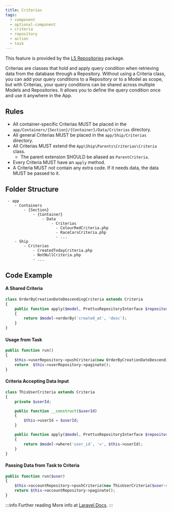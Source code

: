 ```yaml
---
title: Criterias
tags:
  - component
  - optional-component
  - criteria
  - repository
  - action
  - task
---
```


This feature is provided by the [L5 Repositories](https://github.com/andersao/l5-repository) package.

Criterias are classes that hold and apply query condition when retrieving data from the database through a Repository.
Without using a Criteria class, you can add your query conditions to a Repository or to a Model as scope,
but with Criterias, your query conditions can be shared across multiple Models and Repositories.
It allows you to define the query condition once and use it anywhere in the App.

## Rules

- All container-specific Criterias MUST be placed in the `app/Containers/{Section}/{Container}/Data/Criterias` directory.
- All general Criterias MUST be placed in the `app/Ship/Criterias` directory.
- All Criterias MUST extend the `App\Ship\Parents\Criterias\Criteria` class.
  - The parent extension SHOULD be aliased as `ParentCriteria`.
- Every Criteria MUST have an `apply` method.
- A Criteria MUST not contain any extra code. If it needs data, the data MUST be passed to it.

## Folder Structure

```
 - app
    - Containers
        - {Section}
            - {Container}
                - Data
                    - Criterias
                      - ColourRedCriteria.php
                      - RaceCarsCriteria.php
                      - ...
    - Ship
        - Criterias
            - CreatedTodayCriteria.php
            - NotNullCriteria.php
            - ...
```

## Code Example

#### A Shared Criteria

```php
class OrderByCreationDateDescendingCriteria extends Criteria
{
    public function apply($model, PrettusRepositoryInterface $repository)
    {
        return $model->orderBy('created_at', 'desc');
    }
}
```

#### Usage from Task

```php
public function run()
{
    $this->userRepository->pushCriteria(new OrderByCreationDateDescendingCriteria());
    return  $this->userRepository->paginate();
}
```

#### Criteria Accepting Data Input

```php
class ThisUserCriteria extends Criteria
{
    private $userId;

    public function __construct($userId)
    {
        $this->userId = $userId;
    }

    public function apply($model, PrettusRepositoryInterface $repository)
    {
        return $model->where('user_id', '=', $this->userId);
    }
}
```

#### Passing Data from Task to Criteria

```php
public function run($user)
{
    $this->accountRepository->pushCriteria(new ThisUserCriteria($user->id));
    return $this->accountRepository->paginate();
}

```

:::info Further reading
More info at [Laravel Docs](https://github.com/andersao/l5-repository#create-a-criteria).
:::

